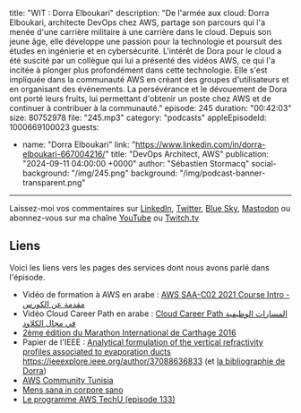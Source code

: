 title: "WIT : Dorra Elboukari"
description: "De l'armée aux cloud: Dorra Elboukari, architecte DevOps chez AWS, partage son parcours qui l'a menée d'une carrière militaire à une carrière dans le cloud. Depuis son jeune âge, elle développe une passion pour la technologie et poursuit des études en ingénierie et en cybersécurité. L'intérêt de Dora pour le cloud a été suscité par un collègue qui lui a présenté des vidéos AWS, ce qui l'a incitée à plonger plus profondément dans cette technologie. Elle s'est impliquée dans la communauté AWS en créant des groupes d'utilisateurs et en organisant des événements. La persévérance et le dévouement de Dora ont porté leurs fruits, lui permettant d'obtenir un poste chez AWS et de continuer à contribuer à la communauté."
episode: 245
duration: "00:42:03"
size: 80752978
file: "245.mp3"
category: "podcasts"
appleEpisodeId: 1000669100023
guests:
  - name: "Dorra Elboukari"
    link: "https://www.linkedin.com/in/dorra-elboukari-667004216/"
    title: "DevOps Architect, AWS"
publication: "2024-09-11 04:00:00 +0000"
author: "Sébastien Stormacq"
social-background: "/img/245.png"
background: "/img/podcast-banner-transparent.png"
---

Laissez-moi vos commentaires sur [LinkedIn](https://www.linkedin.com/in/sebastienstormacq/), [Twitter](https://twitter.com/sebsto), [Blue Sky](https://bsky.app/profile/sebsto.bsky.social), [Mastodon](https://awscommunity.social/@sebsto) ou abonnez-vous sur ma chaîne [YouTube](https://www.youtube.com/sebsto) ou [Twitch.tv](https://www.twitch.tv/sebAWS)

## Liens

Voici les liens vers les pages des services dont nous avons parlé dans l'épisode.

- Vidéo de formation à AWS en arabe : [AWS SAA-C02 2021 Course Intro - مقدمة عن الكورس](https://www.youtube.com/watch?v=E3nLSHQtLes&list=PLOoZRfEtk6kWSM_l9xMjDh-_MJXl03-pf)
- Vidéo Cloud Career Path en arabe : [Cloud Career Path المسارات الوظيفية في مجال الكلاود](https://www.youtube.com/watch?v=P3W7SRYuVow)
- [2ème édition du Marathon International de Carthage 2016](https://www.youtube.com/watch?v=smV7JVajkOc)
- Papier de l'IEEE : [Analytical formulation of the vertical refractivity profiles associated to evaporation ducts](https://2020apsursi.org/Papers/ViewPaper.asp?PaperNum=2270)
https://ieeexplore.ieee.org/author/37088636833 (et [la bibliographie de Dorra](https://ieeexplore.ieee.org/author/37088636833))
- [AWS Community Tunisia](https://www.facebook.com/awsCommunityTunisia/photos)
- [Mens sana in corpore sano](https://fr.wikipedia.org/wiki/Mens_sana_in_corpore_sano)
- [Le programme AWS TechU (episode 133)](https://francais.podcast.go-aws.com/web/podcasts/episode_133/index.html)
